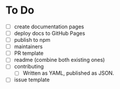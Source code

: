 # To Do

- [ ] create documentation pages
- [ ] deploy docs to GitHub Pages
- [ ] publish to npm
- [ ] maintainers
- [ ] PR template
- [ ] readme (combine both existing ones)
- [ ] contributing
  - [ ] Written as YAML, published as JSON.
- [ ] issue template
